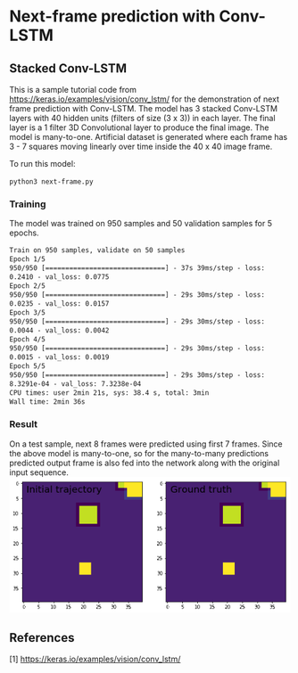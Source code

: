 # Next-frame prediction with Conv-LSTM
## Stacked Conv-LSTM
This is a sample tutorial code from https://keras.io/examples/vision/conv_lstm/ for the demonstration of next frame prediction with Conv-LSTM. The model has 3 stacked Conv-LSTM layers with 40 hidden units (filters of size (3 x 3)) in each layer. The final layer is a 1 filter 3D Convolutional layer to produce the final image. The model is many-to-one. Artificial dataset is generated where each frame has 3 - 7 squares moving linearly over time inside the 40 x 40 image frame.

To run this model:

` python3 next-frame.py
`
### Training
The model was trained on 950 samples and 50 validation samples for 5 epochs.
```
Train on 950 samples, validate on 50 samples
Epoch 1/5
950/950 [==============================] - 37s 39ms/step - loss: 0.2410 - val_loss: 0.0775
Epoch 2/5
950/950 [==============================] - 29s 30ms/step - loss: 0.0235 - val_loss: 0.0157
Epoch 3/5
950/950 [==============================] - 29s 30ms/step - loss: 0.0044 - val_loss: 0.0042
Epoch 4/5
950/950 [==============================] - 29s 30ms/step - loss: 0.0015 - val_loss: 0.0019
Epoch 5/5
950/950 [==============================] - 29s 30ms/step - loss: 8.3291e-04 - val_loss: 7.3238e-04
CPU times: user 2min 21s, sys: 38.4 s, total: 3min
Wall time: 2min 36s
```

### Result
On a test sample, next 8 frames were predicted using first 7 frames. Since the above model is many-to-one, so for the many-to-many predictions predicted output frame 
is also fed into the network along with the original input sequence.
 ![Predicted](https://github.com/iamrakesh28/Deep-Learning-for-Weather-and-Climate-Science/blob/master/lstm-keras/next-frame-tutorial/images/output.gif) 
 
## References
[1] https://keras.io/examples/vision/conv_lstm/
